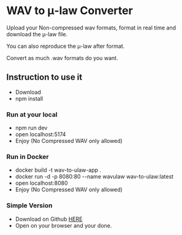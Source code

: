 # WAV to μ-law Converter

Upload your Non-compressed wav formats, format in real time and download the μ-law file.

You can also reproduce the μ-law after format.

Convert as much .wav formats do you want.


## Instruction to use it

- Download
- npm install

### Run at your local

- npm run dev
- open localhost:5174
- Enjoy (No Compressed WAV only allowed)


### Run in Docker

- docker build -t wav-to-ulaw-app .
- docker run -d -p 8080:80 --name wavulaw wav-to-ulaw:latest
- open localhost:8080
- Enjoy (No Compressed WAV only allowed)

### Simple Version

- Download on Github [HERE](https://github.com/Mizar-Contasti/wav-to-ulaw-simple)
- Open on your browser and your done. 